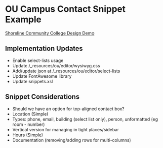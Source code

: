 # OU Campus Contact Snippet Example

[Shoreline Community College Design Demo](https://virtual.github.io/shoreline/contact/index.html)

## Implementation Updates

- Enable select-lists usage
- Update /_resources/ou/editor/wysiwyg.css
- Add/update json at /_resources/ou/editor/select-lists
- Update FontAwesome library
- Update snippets.xsl 
 
## Snippet Considerations  

- Should we have an option for top-aligned contact box?
- Location (Simple)
- Types: phone, email, building (select list only), person, unformatted (eg room - number)
- Vertical version for managing in tight places/sidebar
- Hours (Simple)
- Documentation (removing/adding rows for multi-columns)